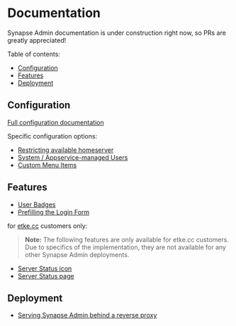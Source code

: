 # Documentation

Synapse Admin documentation is under construction right now, so PRs are greatly appreciated!

Table of contents:
<!-- vim-markdown-toc GFM -->

* [Configuration](#configuration)
* [Features](#features)
* [Deployment](#deployment)

<!-- vim-markdown-toc -->

## Configuration

[Full configuration documentation](./config.md)

Specific configuration options:

* [Restricting available homeserver](./restrict-hs.md)
* [System / Appservice-managed Users](./system-users.md)
* [Custom Menu Items](./custom-menu.md)

## Features

* [User Badges](./user-badges.md)
* [Prefilling the Login Form](./prefill-login-form.md)

for [etke.cc](https://etke.cc) customers only:

> **Note:** The following features are only available for etke.cc customers. Due to specifics of the implementation,
they are not available for any other Synapse Admin deployments.

* [Server Status icon](../src/components/etke.cc/README.md#server-status-icon)
* [Server Status page](../src/components/etke.cc/README.md#server-status-page)

## Deployment

* [Serving Synapse Admin behind a reverse proxy](./reverse-proxy.md)
